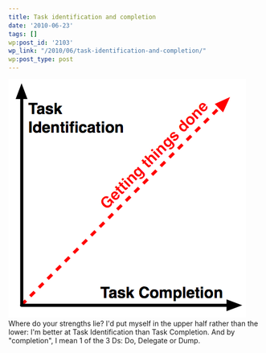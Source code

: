 ```yaml
---
title: Task identification and completion
date: '2010-06-23'
tags: []
wp:post_id: '2103'
wp_link: "/2010/06/task-identification-and-completion/"
wp:post_type: post
---
```


[ ![](2010-06-23-Task-identification-and-completion/task-identification-and-completion.png "task identification and completion") ](2010-06-23-Task-identification-and-completion/task-identification-and-completion.png)Where do your strengths lie? I'd put myself in the upper half rather than the lower: I'm better at Task Identification than Task Completion. And by "completion", I mean 1 of the 3 Ds: Do, Delegate or Dump.
